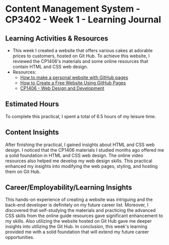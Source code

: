 # Content Management System - CP3402 - Week 1 - Learning Journal

## Learning Activities & Resources
 - This week I created a website that offers various cakes at adorable prices to customers, hosted on Git Hub. To achieve this website,
   I reviewed the CP1406's materials and some online resources that contain HTML and CSS web design.
 - Resources:
   - [How to make a personal website with GitHub pages](https://www.youtube.com/watch?v=qZsgPgGdOzQ)
   - [How to Create a Free Website Using GitHub Pages](https://www.youtube.com/watch?v=o5g-lUuFgpg)
   - [CP1406 - Web Design and Development](https://learn.jcu.edu.au/ultra/courses/_159438_1/outline)

## Estimated Hours
To complete this practical, I spent a total of 6.5 hours of my leisure time.

## Content Insights

After finishing the practical, I gained insights about HTML and CSS web design. I noticed that the CP1406 materials I studied months ago offered me a solid foundation in HTML and CSS web design. The online video resources also helped me develop my web design skills. This practical enhanced my insights into modifying the web pages, styling, and hosting them on Git Hub. 

## Career/Employability/Learning Insights

This hands-on experience of creating a website was intriguing and the back-end developer is definitely on my future career list. Moreover, I discovered that self-studying the materials and practicing the advanced CSS skills from the online guide resources gave significant enhancement to my skills. Also utilizing the website hosted on Git Hub gave me deeper insights into utilizing the Git Hub. In conclusion, this week's learning provided me with a solid foundation that will extend my future career opportunities.
